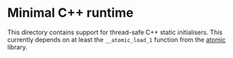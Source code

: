 Minimal C++ runtime
===================

This directory contains support for thread-safe C++ static initialisers.
This currently depends on at least the `__atomic_load_1` function from the [atomic](../atomic) library.
